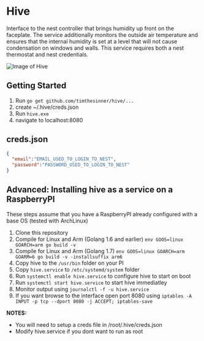 # Hive
Interface to the nest controller that brings humidity up front on the faceplate.  The service additionally monitors the outside air temperature and ensures that the internal humidity is set at a level that will not cause condensation on windows and walls.  This service requires both a nest thermostat and nest credentials.

![Image of Hive](https://github.com/timthesinner/hive/blob/master/images/hive.png)

## Getting Started
1. Run `go get github.com/timthesinner/hive/...`
1. create ~/.hive/creds.json
1. Run `hive.exe`
1. navigate to localhost:8080

## creds.json
```json
{
  "email":"EMAIL_USED_TO_LOGIN_TO_NEST",
  "password":"PASSWORD_USED_TO_LOGIN_TO_NEST"
}
```

## Advanced: Installing hive as a service on a RaspberryPI
These steps assume that you have a RaspberryPI already configured with a base OS (tested with ArchLinux)

1. Clone this repository
1. Compile for Linux and Arm (Golang 1.6 and earlier) `env GOOS=linux GOARCH=arm go build -v`
1. Compile for Linux and Arm (Golang 1.7) `env GOOS=linux GOARCH=arm GOARM=6 go build -v -installsuffix arm6`
1. Copy hive to the `/usr/bin` folder on your PI
1. Copy `hive.service` to `/etc/systemd/system` folder
1. Run `systemctl enable hive.service` to configure hive to start on boot
1. Run `systemctl start hive.service` to start hive immediatley
1. Monitor output using `journalctl -f -u hive.service`
1. If you want browse to the interface open port 8080 using `iptables -A INPUT -p tcp --dport 8080 -j ACCEPT; iptables-save`

**NOTES:**
- You will need to setup a creds file in /root/.hive/creds.json
- Modify hive.service if you dont want to run as root
